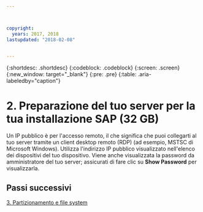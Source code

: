 ```yaml
---



copyright:
  years: 2017, 2018
lastupdated: "2018-02-08"


---
```


{:shortdesc: .shortdesc}
{:codeblock: .codeblock}
{:screen: .screen}
{:new_window: target="_blank"}
{:pre: .pre}
{:table: .aria-labeledby="caption"}

# 2. Preparazione del tuo server per la tua installazione SAP (32 GB)

Un IP pubblico è per l'accesso remoto, il che significa che puoi collegarti al tuo server tramite un client desktop remoto (RDP) (ad esempio, MSTSC di Microsoft Windows). Utilizza l'indirizzo IP pubblico visualizzato nell'elenco dei dispositivi del tuo dispositivo. Viene anche visualizzata la password da amministratore del tuo server; assicurati di fare clic su **Show Password** per visualizzarla.

## Passi successivi

 [3. Partizionamento e file system](/docs/infrastructure/sap-netweaver-ms-qrg/ms-partition-32GB.html)
